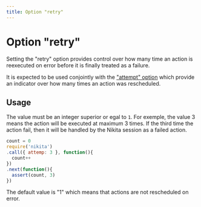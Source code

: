 ```yaml
---
title: Option "retry"
---
```


# Option "retry"

Setting the "retry" option provides control over how many time an action is reexecuted on error before it is finally treated as a failure.

It is expected to be used conjointly with the ["attempt" option](/options/attempt) which provide an indicator over how many times an action was rescheduled.

## Usage

The value must be an integer superior or egal to `1`. For exemple, the value 3 means the action will be executed at maximum 3 times. If the third time the action fail, then it will be handled by the Nikita session as a failed action.

```js
count = 0
require('nikita')
.call({ attemp: 3 }, function(){
  count++
})
.next(function(){
  assert(count, 3)
})
```

The default value is "1" which means that actions are not rescheduled on error.
